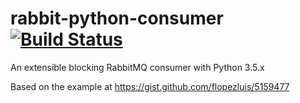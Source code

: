 # rabbit-python-consumer [![Build Status](https://travis-ci.org/cemremengu/rabbit-python-consumer.svg?branch=master)](https://travis-ci.org/cemremengu/rabbit-python-consumer)
An extensible blocking RabbitMQ consumer with Python 3.5.x

Based on the example at https://gist.github.com/flopezluis/5159477

